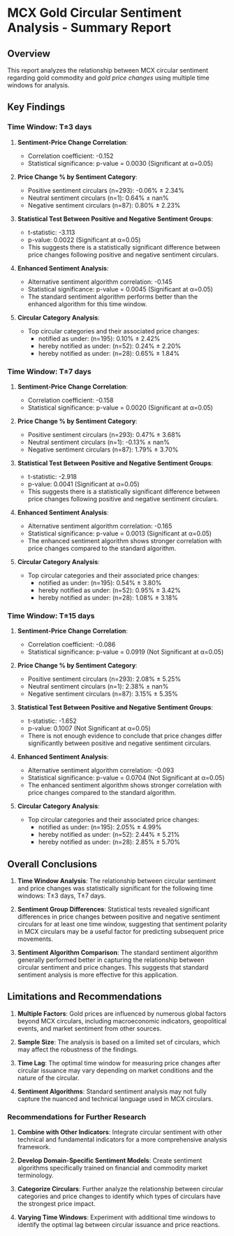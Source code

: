 
# MCX Gold Circular Sentiment Analysis - Summary Report

## Overview
This report analyzes the relationship between MCX circular sentiment regarding gold commodity and *gold price changes* using multiple time windows for analysis.

## Key Findings

### Time Window: T±3 days

1. **Sentiment-Price Change Correlation**:
   - Correlation coefficient: -0.152
   - Statistical significance: p-value = 0.0030 (Significant at α=0.05)

2. **Price Change % by Sentiment Category**:
   - Positive sentiment circulars (n=293): -0.06% ± 2.34%
   - Neutral sentiment circulars (n=1): 0.64% ± nan%
   - Negative sentiment circulars (n=87): 0.80% ± 2.23%

3. **Statistical Test Between Positive and Negative Sentiment Groups**:
   - t-statistic: -3.113
   - p-value: 0.0022 (Significant at α=0.05)
   - This suggests there is a statistically significant difference between price changes following positive and negative sentiment circulars.

4. **Enhanced Sentiment Analysis**:
   - Alternative sentiment algorithm correlation: -0.145
   - Statistical significance: p-value = 0.0045 (Significant at α=0.05)
   - The standard sentiment algorithm performs better than the enhanced algorithm for this time window.

5. **Circular Category Analysis**:
   - Top circular categories and their associated price changes:
     - notified as under: (n=195): 0.10% ± 2.42%
     - hereby notified as under: (n=52): 0.24% ± 2.20%
     - hereby  notified as under: (n=28): 0.65% ± 1.84%

### Time Window: T±7 days

1. **Sentiment-Price Change Correlation**:
   - Correlation coefficient: -0.158
   - Statistical significance: p-value = 0.0020 (Significant at α=0.05)

2. **Price Change % by Sentiment Category**:
   - Positive sentiment circulars (n=293): 0.47% ± 3.68%
   - Neutral sentiment circulars (n=1): -0.13% ± nan%
   - Negative sentiment circulars (n=87): 1.79% ± 3.70%

3. **Statistical Test Between Positive and Negative Sentiment Groups**:
   - t-statistic: -2.918
   - p-value: 0.0041 (Significant at α=0.05)
   - This suggests there is a statistically significant difference between price changes following positive and negative sentiment circulars.

4. **Enhanced Sentiment Analysis**:
   - Alternative sentiment algorithm correlation: -0.165
   - Statistical significance: p-value = 0.0013 (Significant at α=0.05)
   - The enhanced sentiment algorithm shows stronger correlation with price changes compared to the standard algorithm.

5. **Circular Category Analysis**:
   - Top circular categories and their associated price changes:
     - notified as under: (n=195): 0.54% ± 3.80%
     - hereby notified as under: (n=52): 0.95% ± 3.42%
     - hereby  notified as under: (n=28): 1.08% ± 3.18%

### Time Window: T±15 days

1. **Sentiment-Price Change Correlation**:
   - Correlation coefficient: -0.086
   - Statistical significance: p-value = 0.0919 (Not Significant at α=0.05)

2. **Price Change % by Sentiment Category**:
   - Positive sentiment circulars (n=293): 2.08% ± 5.25%
   - Neutral sentiment circulars (n=1): 2.38% ± nan%
   - Negative sentiment circulars (n=87): 3.15% ± 5.35%

3. **Statistical Test Between Positive and Negative Sentiment Groups**:
   - t-statistic: -1.652
   - p-value: 0.1007 (Not Significant at α=0.05)
   - There is not enough evidence to conclude that price changes differ significantly between positive and negative sentiment circulars.

4. **Enhanced Sentiment Analysis**:
   - Alternative sentiment algorithm correlation: -0.093
   - Statistical significance: p-value = 0.0704 (Not Significant at α=0.05)
   - The enhanced sentiment algorithm shows stronger correlation with price changes compared to the standard algorithm.

5. **Circular Category Analysis**:
   - Top circular categories and their associated price changes:
     - notified as under: (n=195): 2.05% ± 4.99%
     - hereby notified as under: (n=52): 2.44% ± 5.21%
     - hereby  notified as under: (n=28): 2.85% ± 5.70%

## Overall Conclusions

1. **Time Window Analysis**: The relationship between circular sentiment and price changes was statistically significant for the following time windows: T±3 days, T±7 days.

2. **Sentiment Group Differences**: Statistical tests revealed significant differences in price changes between positive and negative sentiment circulars for at least one time window, suggesting that sentiment polarity in MCX circulars may be a useful factor for predicting subsequent price movements.

3. **Sentiment Algorithm Comparison**: The standard sentiment algorithm generally performed better in capturing the relationship between circular sentiment and price changes. This suggests that standard sentiment analysis is more effective for this application.

## Limitations and Recommendations

1. **Multiple Factors**: Gold prices are influenced by numerous global factors beyond MCX circulars, including macroeconomic indicators, geopolitical events, and market sentiment from other sources.

2. **Sample Size**: The analysis is based on a limited set of circulars, which may affect the robustness of the findings.

3. **Time Lag**: The optimal time window for measuring price changes after circular issuance may vary depending on market conditions and the nature of the circular.

4. **Sentiment Algorithms**: Standard sentiment analysis may not fully capture the nuanced and technical language used in MCX circulars.

### Recommendations for Further Research

1. **Combine with Other Indicators**: Integrate circular sentiment with other technical and fundamental indicators for a more comprehensive analysis framework.

2. **Develop Domain-Specific Sentiment Models**: Create sentiment algorithms specifically trained on financial and commodity market terminology.

3. **Categorize Circulars**: Further analyze the relationship between circular categories and price changes to identify which types of circulars have the strongest price impact.

4. **Varying Time Windows**: Experiment with additional time windows to identify the optimal lag between circular issuance and price reactions.
